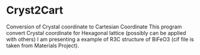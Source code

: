 # Cryst2Cart
Conversion of Crystal coordinate to Cartesian Coordinate
This program convert Crystal coordinate for Hexagonal lattice (possibly can be applied with others)
I am presenting a example of R3C structure of BiFeO3 (cif file is taken from Materials Project).
